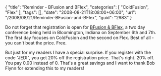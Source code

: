 {
	"title": "Reminder - BFusion and BFlex",
	"categories": [
		"ColdFusion",
		"Flex"
	],
	"tags": [],
	"date": "2008-08-21T18:08:00+06:00",
	"url": "/2008/08/21/Reminder-BFusion-and-BFlex",
	"guid": "2983"
}

Do not forget that registration is open for <a href="http://bflex.info/">BFusion &amp; BFlex</a>, a two day conference being held in Bloomington, Indiana on September 6th and 7th. The first day focuses on ColdFusion and the second on Flex. Best of all - you can't beat the price. Free. 

But just for my readers I have a special surprise. If you register with the code "JEDI", you get 20% off the registration price. That's right. 20% off. You pay 0.00 instead of 0. That's a great savings and I want to thank Bob Flynn for extending this to my readers!